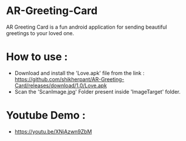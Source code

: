 # AR-Greeting-Card
AR Greeting Card is a fun android application for sending beautiful greetings to your loved one.

# How to use :
- Download and install the 'Love.apk' file from the link  :
  https://github.com/shikherpant/AR-Greeting-Card/releases/download/1.0/Love.apk
- Scan the 'ScanImage.jpg' Folder present inside 'ImageTarget' folder.

# Youtube Demo :
- https://youtu.be/XNjAzwn9ZbM
